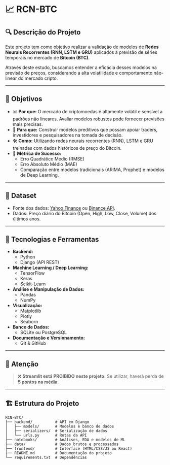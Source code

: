 # 📈 RCN-BTC

## 🔍 Descrição do Projeto
Este projeto tem como objetivo realizar a validação de modelos de **Redes Neurais Recorrentes (RNN, LSTM e GRU)** aplicados à previsão de séries temporais no mercado de **Bitcoin (BTC)**.

Através deste estudo, buscamos entender a eficácia desses modelos na previsão de preços, considerando a alta volatilidade e comportamento não-linear do mercado cripto.

---

## 🎯 Objetivos
- 📊 **Por que:** O mercado de criptomoedas é altamente volátil e sensível a padrões não lineares. Avaliar modelos robustos pode fornecer previsões mais precisas.
- 🎯 **Para que:** Construir modelos preditivos que possam apoiar traders, investidores e pesquisadores na tomada de decisão.
- 🛠️ **Como:** Utilizando redes neurais recorrentes (RNN), LSTM e GRU treinadas com dados históricos de preço do Bitcoin.
- 📏 **Métrica de Sucesso:** 
  - Erro Quadrático Médio (RMSE)
  - Erro Absoluto Médio (MAE)
  - Comparação entre modelos tradicionais (ARIMA, Prophet) e modelos de Deep Learning.

---

## 📂 Dataset
- Fonte dos dados: [Yahoo Finance](https://finance.yahoo.com/) ou [Binance API](https://binance-docs.github.io/apidocs/spot/en/).
- Dados: Preço diário do Bitcoin (Open, High, Low, Close, Volume) dos últimos anos.

---

## 🧠 Tecnologias e Ferramentas
- **Backend:**
  - Python
  - Django (API REST)
- **Machine Learning / Deep Learning:**
  - TensorFlow
  - Keras
  - Scikit-Learn
- **Análise e Manipulação de Dados:**
  - Pandas
  - NumPy
- **Visualização:**
  - Matplotlib
  - Plotly
  - Seaborn
- **Banco de Dados:**
  - SQLite ou PostgreSQL
- **Documentação e Versionamento:**
  - Git & GitHub

---

## 🚫 Atenção
> ❌ **Streamlit está PROIBIDO neste projeto.**
Se utilizar, haverá perda de **5 pontos na média**.

---

## 🏗️ Estrutura do Projeto
```plaintext
RCN-BTC/
├── backend/          # API em Django
│   ├── models/       # Modelos e banco de dados
│   ├── serializers/  # Serialização de dados
│   └── urls.py       # Rotas da API
├── notebooks/        # Análises, EDA e modelos de ML
├── data/             # Dados brutos e processados
├── frontend/         # Interface (HTML/CSS/JS ou React)
├── README.md         # Documentação do projeto
└── requirements.txt  # Dependências
